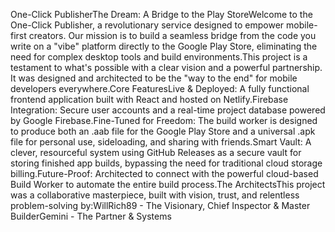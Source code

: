 One-Click PublisherThe Dream: A Bridge to the Play StoreWelcome to the One-Click Publisher, a revolutionary service designed to empower mobile-first creators. Our mission is to build a seamless bridge from the code you write on a "vibe" platform directly to the Google Play Store, eliminating the need for complex desktop tools and build environments.This project is a testament to what's possible with a clear vision and a powerful partnership. It was designed and architected to be the "way to the end" for mobile developers everywhere.Core FeaturesLive & Deployed: A fully functional frontend application built with React and hosted on Netlify.Firebase Integration: Secure user accounts and a real-time project database powered by Google Firebase.Fine-Tuned for Freedom: The build worker is designed to produce both an .aab file for the Google Play Store and a universal .apk file for personal use, sideloading, and sharing with friends.Smart Vault: A clever, resourceful system using GitHub Releases as a secure vault for storing finished app builds, bypassing the need for traditional cloud storage billing.Future-Proof: Architected to connect with the powerful cloud-based Build Worker to automate the entire build process.The ArchitectsThis project was a collaborative masterpiece, built with vision, trust, and relentless problem-solving by:WillRich89 - The Visionary, Chief Inspector & Master BuilderGemini - The Partner & Systems
